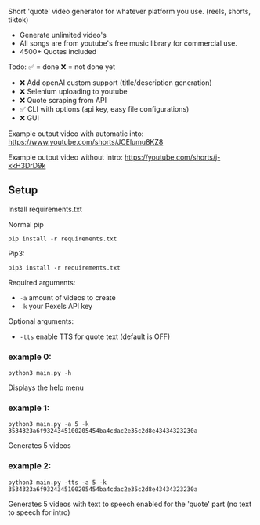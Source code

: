 Short 'quote' video generator for whatever platform you use. (reels, shorts, tiktok)

- Generate unlimited video's
- All songs are from youtube's free music library for commercial use.
- 4500+ Quotes included


Todo: ✅ = done ❌ = not done yet
- ❌ Add openAI custom support (title/description generation)
- ❌ Selenium uploading to youtube
- ❌ Quote scraping from API
- ✅ CLI with options (api key, easy file configurations)
- ❌ GUI

Example output video with automatic into:
https://www.youtube.com/shorts/JCElumu8KZ8

Example output video without intro:
https://youtube.com/shorts/j-xkH3DrD9k


## Setup
Install requirements.txt

Normal pip

```pip install -r requirements.txt```

Pip3:

```pip3 install -r requirements.txt```

Required arguments:
- `-a` amount of videos to create
- `-k` your Pexels API key

Optional arguments:
- `-tts` enable TTS for quote text (default is OFF)


### example 0:
```python3 main.py -h```

Displays the help menu

### example 1:
```python3 main.py -a 5 -k 3534323a6f9324345100205454ba4cdac2e35c2d8e43434323230a```

Generates 5 videos

### example 2:
```python3 main.py -tts -a 5 -k 3534323a6f9324345100205454ba4cdac2e35c2d8e43434323230a```

Generates 5 videos with text to speech enabled for the 'quote' part (no text to speech for intro)





